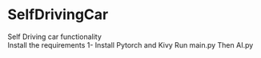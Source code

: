 # SelfDrivingCar
Self Driving car functionality  
Install the requirements 
1- Install Pytorch and Kivy
Run main.py
Then AI.py
